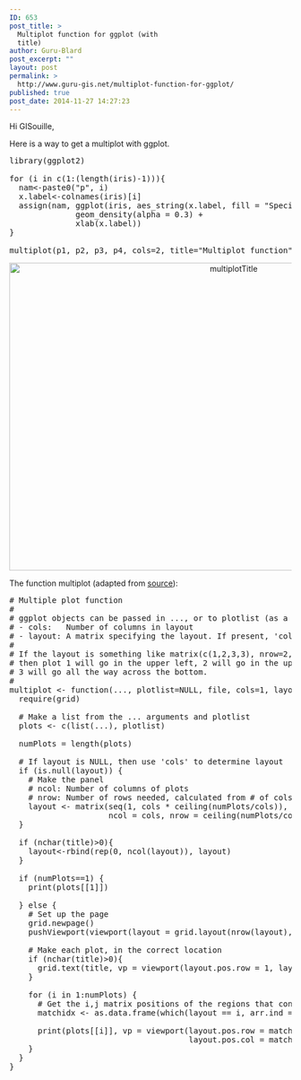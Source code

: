 ```yaml
---
ID: 653
post_title: >
  Multiplot function for ggplot (with
  title)
author: Guru-Blard
post_excerpt: ""
layout: post
permalink: >
  http://www.guru-gis.net/multiplot-function-for-ggplot/
published: true
post_date: 2014-11-27 14:27:23
---
```

Hi GISouille,

Here is a way to get a multiplot with ggplot.

<pre lang="rsplus">
library(ggplot2)

for (i in c(1:(length(iris)-1))){
  nam<-paste0("p", i)
  x.label<-colnames(iris)[i]
  assign(nam, ggplot(iris, aes_string(x.label, fill = "Species")) + 
              geom_density(alpha = 0.3) + 
              xlab(x.label))
}

multiplot(p1, p2, p3, p4, cols=2, title="Multiplot function")
</pre>

<center>
<a href="http://www.guru-gis.net/wp-content/uploads/2014/11/multiplotTitle.png" rel="attachment wp-att-1038"><img src="http://www.guru-gis.net/wp-content/uploads/2014/11/multiplotTitle.png" alt="multiplotTitle" width="785" height="549" class="alignnone size-full wp-image-1038" /></a>
</center>

The function multiplot (adapted from <a href="http://www.cookbook-r.com/Graphs/Multiple_graphs_on_one_page_(ggplot2)/">source</a>):

<pre lang="rsplus">
# Multiple plot function
#
# ggplot objects can be passed in ..., or to plotlist (as a list of ggplot objects)
# - cols:   Number of columns in layout
# - layout: A matrix specifying the layout. If present, 'cols' is ignored.
#
# If the layout is something like matrix(c(1,2,3,3), nrow=2, byrow=TRUE),
# then plot 1 will go in the upper left, 2 will go in the upper right, and
# 3 will go all the way across the bottom.
#
multiplot <- function(..., plotlist=NULL, file, cols=1, layout=NULL, title="") {
  require(grid)
  
  # Make a list from the ... arguments and plotlist
  plots <- c(list(...), plotlist)
  
  numPlots = length(plots)
  
  # If layout is NULL, then use 'cols' to determine layout
  if (is.null(layout)) {
    # Make the panel
    # ncol: Number of columns of plots
    # nrow: Number of rows needed, calculated from # of cols
    layout <- matrix(seq(1, cols * ceiling(numPlots/cols)),
                     ncol = cols, nrow = ceiling(numPlots/cols))
  }
  
  if (nchar(title)>0){
    layout<-rbind(rep(0, ncol(layout)), layout)
  }
  
  if (numPlots==1) {
    print(plots[[1]])
    
  } else {
    # Set up the page
    grid.newpage()
    pushViewport(viewport(layout = grid.layout(nrow(layout), ncol(layout), heights =if(nchar(title)>0){unit(c(0.5, rep(5,nrow(layout)-1)), "null")}else{unit(c(rep(5, nrow(layout))), "null")} )))
    
    # Make each plot, in the correct location
    if (nchar(title)>0){
      grid.text(title, vp = viewport(layout.pos.row = 1, layout.pos.col = 1:ncol(layout)))
    }
    
    for (i in 1:numPlots) {
      # Get the i,j matrix positions of the regions that contain this subplot
      matchidx <- as.data.frame(which(layout == i, arr.ind = TRUE))
      
      print(plots[[i]], vp = viewport(layout.pos.row = matchidx$row,
                                      layout.pos.col = matchidx$col))
    }
  }
}
</pre>